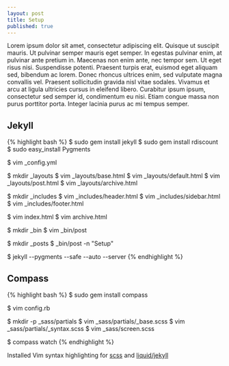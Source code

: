 ```yaml
---
layout: post
title: Setup
published: true
---
```


Lorem ipsum dolor sit amet, consectetur adipiscing elit. Quisque ut suscipit mauris. Ut pulvinar semper mauris eget semper. In egestas pulvinar enim, at pulvinar ante pretium in. Maecenas non enim ante, nec tempor sem. Ut eget risus nisi. Suspendisse potenti. Praesent turpis erat, euismod eget aliquam sed, bibendum ac lorem. Donec rhoncus ultrices enim, sed vulputate magna convallis vel. Praesent sollicitudin gravida nisl vitae sodales. Vivamus et arcu at ligula ultricies cursus in eleifend libero. Curabitur ipsum ipsum, consectetur sed semper id, condimentum eu nisi. Etiam congue massa non purus porttitor porta. Integer lacinia purus ac mi tempus semper.

## Jekyll
{% highlight bash %}
$ sudo gem install jekyll
$ sudo gem install rdiscount
$ sudo easy_install Pygments

$ vim _config.yml

$ mkdir _layouts
$ vim _layouts/base.html
$ vim _layouts/default.html
$ vim _layouts/post.html
$ vim _layouts/archive.html

$ mkdir _includes
$ vim _includes/header.html
$ vim _includes/sidebar.html
$ vim _includes/footer.html

$ vim index.html
$ vim archive.html

$ mkdir _bin
$ vim _bin/post

$ mkdir _posts
$ _bin/post -n "Setup"

$ jekyll --pygments --safe --auto --server
{% endhighlight %}

## Compass
{% highlight bash %}
$ sudo gem install compass

$ vim config.rb

$ mkdir -p _sass/partials
$ vim _sass/partials/_base.scss
$ vim _sass/partials/_syntax.scss
$ vim _sass/screen.scss

$ compass watch
{% endhighlight %}

Installed Vim syntax highlighting for [scss](https://github.com/cakebaker/scss-syntax.vim) and [liquid/jekyll](https://github.com/tpope/vim-liquid)

